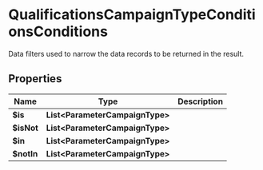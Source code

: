 

# QualificationsCampaignTypeConditionsConditions

Data filters used to narrow the data records to be returned in the result.

## Properties

| Name | Type | Description |
|------------ | ------------- | ------------- |
|**$is** | **List&lt;ParameterCampaignType&gt;** |  |
|**$isNot** | **List&lt;ParameterCampaignType&gt;** |  |
|**$in** | **List&lt;ParameterCampaignType&gt;** |  |
|**$notIn** | **List&lt;ParameterCampaignType&gt;** |  |



